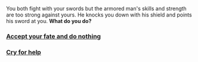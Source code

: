 You both fight with your swords but the armored man's skills and strength are too strong against yours. He knocks you down with his shield and points his sword at you. **What do you do?**

### [Accept your fate and do nothing](mercy.md)  
### [Cry for help](cry.md)